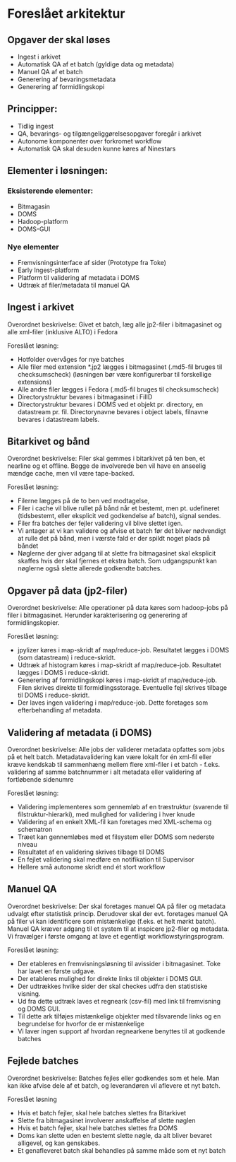 # Foreslået arkitektur

## Opgaver der skal løses
* Ingest i arkivet
* Automatisk QA af et batch (gyldige data og metadata)
* Manuel QA af et batch
* Generering af bevaringsmetadata
* Generering af formidlingskopi

## Principper:
* Tidlig ingest
* QA, bevarings- og tilgængeliggørelsesopgaver foregår i arkivet
* Autonome komponenter over forkromet workflow
* Automatisk QA skal desuden kunne køres af Ninestars

## Elementer i løsningen:

### Eksisterende elementer:
* Bitmagasin
* DOMS
* Hadoop-platform
* DOMS-GUI

### Nye elementer
* Fremvisningsinterface af sider (Prototype fra Toke)
* Early Ingest-platform
* Platform til validering af metadata i DOMS
* Udtræk af filer/metadata til manuel QA

## Ingest i arkivet
Overordnet beskrivelse:
  Givet et batch, læg alle jp2-filer i bitmagasinet og alle xml-filer (inklusive ALTO) i Fedora

Foreslået løsning:
* Hotfolder overvåges for nye batches
* Alle filer med extension *.jp2 lægges i bitmagasinet (.md5-fil bruges til checksumscheck) (løsningen bør være konfigurerbar til forskellige extensions)
* Alle andre filer lægges i Fedora (.md5-fil bruges til checksumscheck)
* Directorystruktur bevares i bitmagasinet i FilID
* Directorystruktur bevares i DOMS ved et objekt pr. directory, en datastream pr. fil. Directorynavne bevares i object labels, filnavne bevares i datastream labels.

## Bitarkivet og bånd
Overordnet beskrivelse:
  Filer skal gemmes i bitarkivet på ten ben, et nearline og et offline. Begge de involverede ben vil have en anseelig mændge cache, men vil være tape-backed.

Foreslået løsning:
* Filerne lægges på de to ben ved modtagelse,
* Filer i cache vil blive rullet på bånd når et bestemt, men pt. udefineret (tidsbestemt, eller eksplicit ved godkendelse af batch), signal sendes. 
* Filer fra batches der fejler validering vil blive slettet igen.
* Vi antager at vi kan validere og afvise et batch før det bliver nødvendigt at rulle det på bånd, men i værste fald er der spildt noget plads på båndet
* Nøglerne der giver adgang til at slette fra bitmagasinet skal eksplicit skaffes hvis der skal fjernes et ekstra batch. Som udgangspunkt kan nøglerne også slette allerede godkendte batches.

## Opgaver på data (jp2-filer)
Overordnet beskrivelse:
  Alle operationer på data køres som hadoop-jobs på filer i bitmagasinet. Herunder karakterisering og generering af formidlingskopier.

Foreslået løsning:
* jpylizer køres i map-skridt af map/reduce-job. Resultatet lægges i DOMS (som datastream) i reduce-skridt.
* Udtræk af histogram køres i map-skridt af map/reduce-job. Resultatet lægges i DOMS i reduce-skridt.
* Generering af formidlingskopi køres i map-skridt af map/reduce-job. Filen skrives direkte til formidlingsstorage. Eventuelle fejl skrives tilbage til DOMS i reduce-skridt.
* Der laves ingen validering i map/reduce-job. Dette foretages som efterbehandling af metadata.

## Validering af metadata (i DOMS)
Overordnet beskrivelse:
  Alle jobs der validerer metadata opfattes som jobs på et helt batch. Metadatavalidering kan være lokalt for én xml-fil eller kræve kendskab til sammenhæng mellem flere xml-filer i et batch - f.eks. validering af samme batchnummer i alt metadata eller validering af fortløbende sidenumre

Foreslået løsning:
 * Validering implementeres som gennemløb af en træstruktur (svarende til filstruktur-hierarki), med mulighed for validering i hver knude
 * Validering af en enkelt XML-fil kan foretages med XML-schema og schematron
 * Træet kan gennemløbes med et filsystem eller DOMS som nederste niveau
 * Resultatet af en validering skrives tilbage til DOMS
 * En fejlet validering skal medføre en notifikation til Supervisor
 * Hellere små autonome skridt end ét stort workflow

## Manuel QA
Overordnet beskrivelse:
  Der skal foretages manuel QA på filer og metadata udvalgt efter statistisk princip. Derudover skal der evt. foretages manuel QA på filer vi kan identificere som mistænkelige (f.eks. et helt mørkt batch). Manuel QA kræver adgang til et system til at inspicere jp2-filer og metadata. Vi fravælger i første omgang at lave et egentligt workflowstyringsprogram.

Foreslået løsning:
* Der etableres en fremvisningsløsning til avissider i bitmagasinet. Toke har lavet en første udgave.
* Der etableres mulighed for direkte links til objekter i DOMS GUI.
* Der udtrækkes hvilke sider der skal checkes udfra den statistiske visning.
* Ud fra dette udtræk laves et regneark (csv-fil) med link til fremvisning og DOMS GUI.
* Til dette ark tilføjes mistænkelige objekter med tilsvarende links og en begrundelse for hvorfor de er mistænkelige
* Vi laver ingen support af hvordan regnearkene benyttes til at godkende batches

## Fejlede batches
Overordnet beskrivelse:
  Batches fejles eller godkendes som et hele. Man kan ikke afvise dele af et batch, og leverandøren vil aflevere et nyt batch.

Foreslået løsning
* Hvis et batch fejler, skal hele batches slettes fra Bitarkivet
* Slette fra bitmagasinet involverer anskaffelse af slette nøglen
* Hvis et batch fejler, skal hele batches slettes fra DOMS
* Doms kan slette uden en bestemt slette nøgle, da alt bliver bevaret alligevel, og kan genskabes.
* Et genafleveret batch skal behandles på samme måde som et nyt batch
